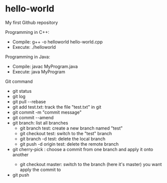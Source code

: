 # hello-world
My first Github repository

Programming in C++:
 - Compile: g++ -o helloworld hello-world.cpp
 - Execute: ./helloworld 

Programming in Java:
 - Compile: javac MyProgram.java
 - Execute: java MyProgram

Git command
 - git status
 - git log
 - git pull --rebase
 - git add test.txt: track the file "test.txt" in git
 - git commit -m "commit message"
 - git commit --amend
 - git branch: list all branches
 	- git branch test: create a new branch named "test"
 	- git checkout test: switch to the "test" branch
 	- git branch -d test: delete the local branch
 	- git push -d origin test: delete the remote branch
 - git cherry-pick <commit-hash>: choose a commit from one branch and apply it onto another
 	- git checkout master: switch to the branch (here it's master) you want apply the commit to 
 - git push
